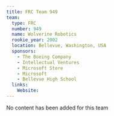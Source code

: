```yaml
---
title: FRC Team 949
team:
  type: FRC
  number: 949
  name: Wolverine Robotics
  rookie_year: 2002
  location: Bellevue, Washington, USA
  sponsors:
    - The Boeing Company
    - Intellectual Ventures
    - Microsoft Store
    - Microsoft
    - Bellevue High School
  links:
    Website: 
---
```

No content has been added for this team